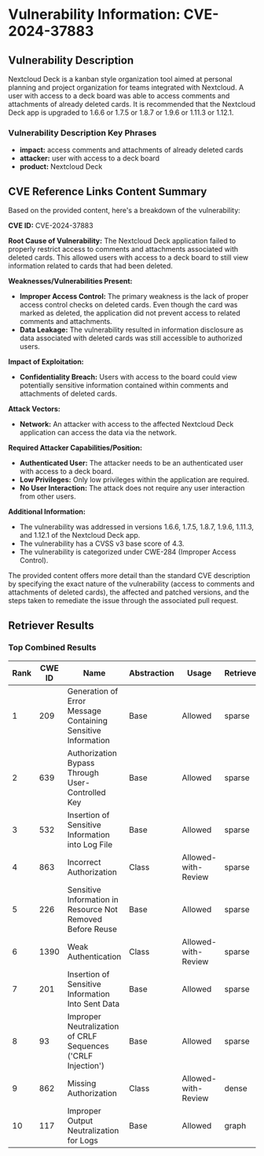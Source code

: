 # Vulnerability Information: CVE-2024-37883

## Vulnerability Description
Nextcloud Deck is a kanban style organization tool aimed at personal planning and project organization for teams integrated with Nextcloud. A user with access to a deck board was able to access comments and attachments of already deleted cards. It is recommended that the Nextcloud Deck app is upgraded to 1.6.6 or 1.7.5 or 1.8.7 or 1.9.6 or 1.11.3 or 1.12.1.

### Vulnerability Description Key Phrases
- **impact:** access comments and attachments of already deleted cards
- **attacker:** user with access to a deck board
- **product:** Nextcloud Deck

## CVE Reference Links Content Summary
Based on the provided content, here's a breakdown of the vulnerability:

**CVE ID:** CVE-2024-37883

**Root Cause of Vulnerability:**
The Nextcloud Deck application failed to properly restrict access to comments and attachments associated with deleted cards. This allowed users with access to a deck board to still view information related to cards that had been deleted.

**Weaknesses/Vulnerabilities Present:**
- **Improper Access Control:** The primary weakness is the lack of proper access control checks on deleted cards. Even though the card was marked as deleted, the application did not prevent access to related comments and attachments.
- **Data Leakage:** The vulnerability resulted in information disclosure as data associated with deleted cards was still accessible to authorized users.

**Impact of Exploitation:**
- **Confidentiality Breach:** Users with access to the board could view potentially sensitive information contained within comments and attachments of deleted cards.

**Attack Vectors:**
- **Network:** An attacker with access to the affected Nextcloud Deck application can access the data via the network.

**Required Attacker Capabilities/Position:**
- **Authenticated User:** The attacker needs to be an authenticated user with access to a deck board.
- **Low Privileges:** Only low privileges within the application are required.
- **No User Interaction:** The attack does not require any user interaction from other users.

**Additional Information:**
- The vulnerability was addressed in versions 1.6.6, 1.7.5, 1.8.7, 1.9.6, 1.11.3, and 1.12.1 of the Nextcloud Deck app.
- The vulnerability has a CVSS v3 base score of 4.3.
- The vulnerability is categorized under CWE-284 (Improper Access Control).

The provided content offers more detail than the standard CVE description by specifying the exact nature of the vulnerability (access to comments and attachments of deleted cards), the affected and patched versions, and the steps taken to remediate the issue through the associated pull request.

## Retriever Results

### Top Combined Results

| Rank | CWE ID | Name | Abstraction | Usage  | Retrievers | Individual Scores |
|------|--------|------|-------------|-------|------------|-------------------|
| 1 | 209 | Generation of Error Message Containing Sensitive Information | Base | Allowed | sparse | 0.173 |
| 2 | 639 | Authorization Bypass Through User-Controlled Key | Base | Allowed | sparse | 0.155 |
| 3 | 532 | Insertion of Sensitive Information into Log File | Base | Allowed | sparse | 0.135 |
| 4 | 863 | Incorrect Authorization | Class | Allowed-with-Review | sparse | 0.133 |
| 5 | 226 | Sensitive Information in Resource Not Removed Before Reuse | Base | Allowed | sparse | 0.132 |
| 6 | 1390 | Weak Authentication | Class | Allowed-with-Review | sparse | 0.132 |
| 7 | 201 | Insertion of Sensitive Information Into Sent Data | Base | Allowed | sparse | 0.132 |
| 8 | 93 | Improper Neutralization of CRLF Sequences ('CRLF Injection') | Base | Allowed | sparse | 0.132 |
| 9 | 862 | Missing Authorization | Class | Allowed-with-Review | dense | 0.330 |
| 10 | 117 | Improper Output Neutralization for Logs | Base | Allowed | graph | 0.002 |

